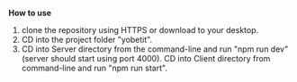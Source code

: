 **How to use**

1. clone the repository using HTTPS or download to your desktop.
2. CD into the project folder "yobetit".
3. CD into Server directory from the command-line and run "npm run dev"(server should start using port 4000).
CD into Client directory from command-line and run "npm run start".



